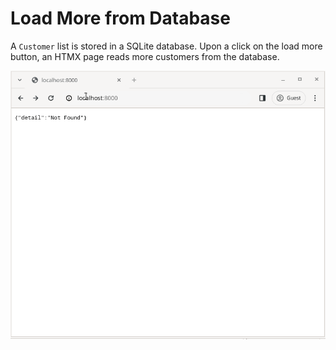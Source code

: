 # Load More from Database

A `Customer` list is stored in a SQLite database.
Upon a click on the load more button, an HTMX page reads more customers from the database.

<img src=../image/hx02-202401180439.gif width="600px">

